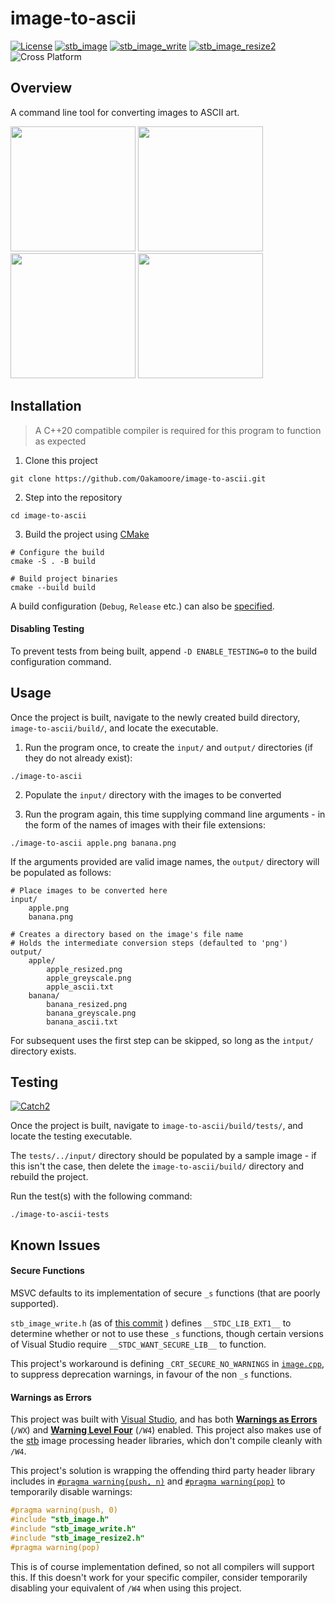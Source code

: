# image-to-ascii

[![License](https://img.shields.io/badge/License-MIT-green)](https://github.com/Oakamoore/image-to-ascii/blob/main/LICENSE) [![stb_image](https://img.shields.io/badge/stb__image-2.29-orange)](https://github.com/nothings/stb/blob/master/stb_image.h) [![stb_image_write](https://img.shields.io/badge/stb__image__write_-1.16-orange)](https://github.com/nothings/stb/blob/master/stb_image_write.h) [![stb_image_resize2](https://img.shields.io/badge/stb__image__resize2_-2.06-orange)](https://github.com/nothings/stb/blob/master/stb_image_resize2.h) ![Cross Platform](https://img.shields.io/badge/Cross_Platform-blue)

## Overview

A command line tool for converting images to ASCII art. 

<p float="left">
<img src="https://github.com/Oakamoore/image-to-ascii/assets/57583938/3e4af5a1-4ef3-44ec-9dd8-bf10e5fa0457" width="200">
<img src="https://github.com/Oakamoore/image-to-ascii/assets/57583938/cacd0242-62b2-4419-a0b0-77c29994fd9b" width="200">
<img src="https://github.com/Oakamoore/image-to-ascii/assets/57583938/3e497a3f-3e8b-4171-8443-4b26302b060f" width="200">
<img src="https://github.com/Oakamoore/image-to-ascii/assets/57583938/77d348e1-f575-4b11-af7d-cca551123b22" width="200">
</p>

## Installation

> A C++20 compatible compiler is required for this program to function as expected

1. Clone this project

```shell
git clone https://github.com/Oakamoore/image-to-ascii.git
```

2. Step into the repository

```shell
cd image-to-ascii
```

3. Build the project using [CMake](https://cmake.org/)

```shell
# Configure the build
cmake -S . -B build

# Build project binaries 
cmake --build build
```

A build configuration (`Debug`, `Release` etc.) can also be [specified](https://gist.github.com/Oakamoore/685838c1b4a4c64a008f5461ac9323b5).

#### Disabling Testing

To prevent tests from being built, append `-D ENABLE_TESTING=0` to the build configuration command.

## Usage 

Once the project is built, navigate to the newly created build directory, `image-to-ascii/build/`, and locate the executable.

1. Run the program once, to create the `input/` and `output/` directories (if they do not already exist):

```shell
./image-to-ascii
```

2. Populate the `input/` directory with the images to be converted

3. Run the program again, this time supplying command line arguments - in the form of the names of images with their file extensions:

```shell
./image-to-ascii apple.png banana.png 
```

If the arguments provided are valid image names, the `output/` directory will be populated as follows:

```shell
# Place images to be converted here
input/
	apple.png
	banana.png

# Creates a directory based on the image's file name
# Holds the intermediate conversion steps (defaulted to 'png')
output/	
	apple/
		apple_resized.png
		apple_greyscale.png
		apple_ascii.txt
	banana/
		banana_resized.png
		banana_greyscale.png
		banana_ascii.txt
```

For subsequent uses the first step can be skipped, so long as the `intput/` directory exists. 

## Testing
[![Catch2](https://img.shields.io/badge/Catch2-3.6.0-orange)](https://github.com/catchorg/Catch2/tree/devel)

Once the project is built, navigate to `image-to-ascii/build/tests/`, and locate the testing executable.

The `tests/../input/` directory should be populated by a sample image - if this isn't the case, then delete the `image-to-ascii/build/` directory and rebuild the project.

Run the test(s) with the following command:

```shell
./image-to-ascii-tests
```

## Known Issues

#### Secure Functions

MSVC defaults to its implementation of secure `_s` functions (that are poorly supported).

`stb_image_write.h` (as of [this commit](https://github.com/nothings/stb/commit/a5e40739ac096711e6640babdf3038c8203f9978) ) defines `__STDC_LIB_EXT1__` to determine whether or not to use these `_s` functions, though certain versions of Visual Studio require `__STDC_WANT_SECURE_LIB__` to function. 

This project's workaround is defining `_CRT_SECURE_NO_WARNINGS` in [`image.cpp`](https://github.com/Oakamoore/image-to-ascii/blob/main/src/image.cpp), to suppress deprecation warnings, in favour of the non `_s` functions. 

#### Warnings as Errors

This project was built with [Visual Studio](https://visualstudio.microsoft.com/), and has both [**Warnings as Errors**](https://learn.microsoft.com/en-us/cpp/build/reference/compiler-option-warning-level?view=msvc-170) (`/WX`) and [**Warning Level Four**](https://learn.microsoft.com/en-us/cpp/build/reference/compiler-option-warning-level?view=msvc-170) (`/W4`) enabled. This project also makes use of the [stb](https://github.com/nothings/stb) image processing header libraries, which don't compile cleanly with `/W4`. 

This project's solution is wrapping the offending third party header library includes in [`#pragma warning(push, n)`](https://learn.microsoft.com/en-us/cpp/preprocessor/warning?view=msvc-170#push-and-pop) and [`#pragma warning(pop)`](https://learn.microsoft.com/en-us/cpp/preprocessor/warning?view=msvc-170#push-and-pop) to temporarily disable warnings:

```cpp
#pragma warning(push, 0)
#include "stb_image.h"
#include "stb_image_write.h"
#include "stb_image_resize2.h"
#pragma warning(pop)
```

This is of course implementation defined, so not all compilers will support this. If this doesn't work for your specific compiler, consider temporarily disabling your equivalent of `/W4` when using this project.